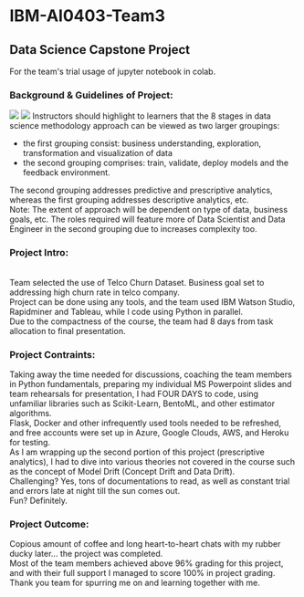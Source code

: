 # IBM-AI0403-Team3
<h2>Data Science Capstone Project</h2>

For the team's trial usage of jupyter notebook in colab.

<h3>Background & Guidelines of Project: </h3>
<img src="https://user-images.githubusercontent.com/71828614/111017194-d68cbc00-83ec-11eb-8451-3d19294ab0bc.jpg">

<img src="https://user-images.githubusercontent.com/71828614/111017204-e2787e00-83ec-11eb-9142-f0dfe5423149.jpg">
Instructors should highlight to learners that the 8 stages in data science methodology approach can be viewed as two larger groupings:
<ul>
<li>the first grouping consist: business understanding, exploration, transformation and visualization of data </li>
<li>the second grouping comprises: train, validate, deploy models and the feedback environment.</li></ul>
The second grouping addresses predictive and prescriptive analytics, whereas the first grouping addresses descriptive analytics, etc.<br>
Note: The extent of approach will be dependent on type of data, business goals, etc. The roles required will feature more of Data Scientist and Data Engineer in the second grouping due to increases complexity too.
<br>
<h3>Project Intro:</h3><br>
Team selected the use of Telco Churn Dataset. Business goal set to addressing high churn rate in telco company.<br>
Project can be done using any tools, and the team used IBM Watson Studio, Rapidminer and Tableau, while I code using Python in parallel. <br>
Due to the compactness of the course, the team had 8 days from task allocation to final presentation.<br>
<h3>Project Contraints:</h3>
Taking away the time needed for discussions, coaching the team members in Python fundamentals, preparing my individual MS Powerpoint slides and team rehearsals for presentation, I had FOUR DAYS to code, using unfamiliar libraries such as Scikit-Learn, BentoML, and other estimator algorithms. <br>
Flask, Docker and other infrequently used tools needed to be refreshed, and free accounts were set up in Azure, Google Clouds, AWS, and Heroku for testing.<br>
As I am wrapping up the second portion of this project (prescriptive analytics), I had to dive into various theories not covered in the course such as the concept of Model Drift (Concept Drift and Data Drift).<br>
Challenging? Yes, tons of documentations to read, as well as constant trial and errors late at night till the sun comes out.<br>
Fun? Definitely.<br>
<h3>Project Outcome:</h3>
Copious amount of coffee and long heart-to-heart chats with my rubber ducky later... the project was completed.<br> 
Most of the team members achieved above 96% grading for this project, and with their full support I managed to score 100% in project grading.<br>
Thank you team for spurring me on and learning together with me.
